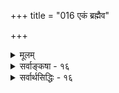 +++
title = "016 एकं ब्रह्मैव"

+++
<details><summary>मूलम्</summary>

एकं ब्रह्मैव नित्यं तदितरदखिलं तत्र जन्मादिभागित्याम्नातं तेन जीवोऽप्यचिदिव जनिमानित्यनध्येतृचोद्यम् ।  
तन्नित्यत्वं हि साङ्गश्रुतिशतपठितं सृष्टिवादः पुनः स्यात् देहादिद्वारतोऽस्येत्यवहितमनसामाविरस्त्यैकरस्यम् ॥ १६ ॥
</details>

<details><summary>सर्वाङ्कषा - १६</summary>

T 

प्राचीनपरिणामाद्वैत्येकदेशिनः ब्रह्मदत्तस्य (स.सि) पक्षमनूद्य निराकरोति - एकमित्यादिना । ब्रह्म एकमेव नित्यम्, **तदितरत्** = तद्भिन्नम् **अखिलम्** = चेतनाचेतनादिकं सर्वम् **तत्र** = तस्मिन् ब्रह्मण्येव **जन्मादिभाक्** =जन्मस्थितिलयभाक् भवति । इति **आम्नातम्** = श्रुत्यैवाभिहितम् । ‘यतो वा इमानि भूतानि जायन्ते, येन जातानि जीवन्ति, यत्प्रयन्त्यभिसंविशन्ति' इति । अचिन्मिश्रितानि चेतनानि भूतशब्देनाभिधाय, तेषां ब्रह्मणस्सकाशादुत्पत्त्यादिरभिधीयते । **तेन** = एवं श्रुत्यैवाभिधानेन **जीवोऽपि** = चेतनोऽपि **अचिदिव** = अचित्पदार्थवदेव **जनिमान्** = उत्पत्तिमानेव, न तु नित्यः । एतेन 'प्रजापतिः प्रजा असृजत' (य. सं. 3-1- 2) 'जीवान् व्यससर्ज' (महा. 1-1 ) इत्यादिश्रुतयः स्वरसा भवन्ति । न चैवं कृतहानाकृताभ्यागमप्रसङ्गः; संसारस्यानादित्वेन, बीजाङ्कुरवत् कर्मप्रवाहस्याप्यनादित्वेन परिहारात् । आसृष्टेराप्रलयमेकस्यैवावस्थानात् सुखादिव्यवस्थोपपत्तिः । प्रथमप्रवृत्तिस्तु प्रकृत्यैव भवति, पश्वादीनामिव । न हि पश्वादयो बुद्धिपूर्वकं प्रवर्तन्ते । 'पुरुषे त्वेवाविस्तराम्' इत्यादिश्रुतिर्द्रष्टव्या ॥ 

तदेतद्दूषयतिइत्यनध्येतृचोद्यमिति । वेदैकदेशदर्शनजन्योऽयं वादः । न हि स्वाध्यायविधिरेकदेशाध्ययनं विधत्ते । संपूर्णसाङ्गवेदाध्ययने, नैवमुच्येतेत्याशयः । तदेतदाह - तन्नित्यत्वमित्यादि । **हि** = 

[[189]] 

 

यस्मात्, प्रसिद्धिसूचको वा 'हिः' । **तन्नित्यत्वम्** = चेतनानां नित्यत्वम् साङ्गश्रुतिशतपठितम् - अङ्गशब्देन स्मृतीतिहासपुराणादीनि ग्राह्याणि । 'न जायते म्रियते वा' 'नित्यो नित्यानाम्' इत्यादयः श्रुतयः । 'अजो नित्यः शाश्वतोऽयम्' इत्यादयः स्मृतयः । उत्पत्तिरपि श्रुत्यैवाभिधीयते । कथं तस्य परित्यागः ? इत्यत्र - **अस्य** = जीवस्य सृष्टिवादः **पुनः** = सृष्टिवादस्तु **देहादिद्वारतः** = जीवानां देहस्यानित्यत्वेन, देहस्य सृष्ट्या, जीवस्यापि सृष्टिः औपचारिकी । आदिपदेन संस्कारविशेषः, ज्ञानविकासश्च गृह्येते । उपनयनसंस्कारेण द्विजशब्दव्यवहारविषयो भवति जीवः । एवं ज्ञानवैशद्येनापि तस्य तृतीय (ज्ञान) जन्मव्यवहारोऽपि भवति । अतः जीवाः नित्या एव । अत्र 'अण्ड - कीटभ्रमर' न्यायो ग्राह्यः । प्रथममण्डः, ततः कीटः ततो भ्रमरश्च भवति ॥ 

ननु जीवानामुत्पत्तिरपि श्रुतिसिद्धैव । अतः एतदेव मुख्यमङ्गीक्रियताम् । नित्यत्वश्रुतिः, 'वायुश्चान्तरिक्षं चैतदमृतम्' इति वायोर्नित्यत्वप्रतिपादकश्रुतिवत्, चिरकालस्थायित्वापेक्षया गौणी भवतु । न च कृतहानाकृताभ्यागमप्रसङ्गः; कर्मसिद्धान्ते अव्यवस्थाया दर्शनेन, अनवस्थायाश्चानिवार्यत्वेन च जीवनित्यत्वाङ्गीकारेऽपि दोषोऽपरिहार्य एव । दृश्यते किल साधवोऽपि बहवः बहुधा किश्यन्ति; महापातकिनोऽपि बहवः अत्यन्तसुखिनो दृश्यन्ते । अतः कर्मसिद्धान्तोऽप्यविचारितरमणीयः । एवं जीवनित्यत्वाङ्गीकारमात्रेण दोषपरिहारादर्शनात् सन्तु जीवा अनित्याः । कर्मणामतिविचित्रत्वेन, अतिगहनत्वादनन्तत्वाच्चास्माभिरनवगमेऽपि व्यवस्था वर्तेतैवेति चेत्, एवमेवास्मदनवगतनीत्यैव, नूतनजीवानामुत्पत्त्या वा संसारव्यवस्था भवतु, मास्तु नाम जीवनित्यत्वम् । नच पक्षद्वयस्यापि श्रुतिसिद्धत्वे, अनित्यत्वपक्ष एवाश्रयणीय इति कथं निर्णय इति वाच्यम्; नित्यत्वमेवाश्रयणीयमिति वा कथं निर्णयः ? प्रत्युत एकविज्ञानेन सर्वविज्ञानप्रतिज्ञानभक्तानां भवतां वेदान्तिनाम् जीवानित्यत्वपक्ष एवास्ति विनिगमकमित्यत्राह - इत्यवहितमनसाम् इत्यादि । **इति** = उक्तक्रमानुसरणेनैव ऐकरस्यम् विरुद्धयोः श्रुत्योः **एकरसता** = एकाभिप्रायकता **अवहितमनसाम्** = सावधानचित्तानाम् पूर्वग्रहग्राहागृहीतानाम् **आविरस्ति** = स्वयमेव स्फुरेत् ॥ 

अयं भावः - आत्मनः नित्यत्वे युक्तयः समनन्तरश्लोके प्रतिपाद्यन्ते । श्रुतिः किमभिप्रेत्यैवं वक्तीत्येतदेवात्र विचार्यम् । जीवस्योत्पत्तिप्रतिपादिकास्तु श्रुतयः अतिविरलाः 'प्रजापतिः प्रजा असृजत ' 'तोयेन जीवान् व्यससर्ज भूम्याम्' इत्याद्याः । इदं द्वयमपि न सृष्टिप्रकरणस्थम् । एतदपेक्षया उत्पत्तिनिषेधिन्यो बह्वयः 'न जायते म्रियते' ‘अविनाशी वा अरेऽयमात्मा' 'न हन्यते हन्यमाने शरीरे' 'वेदाविनाशिनम्' इत्याद्याः । साक्षादेव नित्यत्ववादिन्यः - 'नित्यो नित्यानाम् ' 'नित्यः शाश्वतोऽयम्' इत्याद्याः । ' प्रजा' शब्दे, प्रकर्षेण जायन्त इति प्रजा इति खलु व्युत्पत्तिः । तेन प्रतिक्षणमुत्पत्तिप्रतिपादनात् तेन शब्देन जीवग्रहणं न युक्तम् । ‘तोयेन’ ‘भूम्याम्” इति पदद्वयेनैव सृष्टेः बहुकालानन्तरत्वं स्पष्टं प्रतीयते । अतस्तत्रोक्तमौपाधिकं भवितुमर्हति । अतश्चान्यथासिद्धैरेतादृशवाक्यैः न जीवात्मन उत्पत्तिः प्रतिपत्तुं शक्या । कृतहानाकृताभ्यागमप्रसङ्गश्च जागरूक एव । अतः अनित्यत्वप्रतिपादकानां च वाक्यानामन्यार्थत्वं स्पष्टम् । अतः आत्मनाम् नित्यत्वमेव श्रुतिस्वरससिद्धम् ॥ 

। 

 

[[190]] 

यच्चोक्तं कर्मसिद्धान्त अव्यवस्था दृश्यत इति, तत् कर्मसिद्धान्तस्यातिगहनत्वमावेदयति । एवं गहनत्वे तत्र क्रियमाणा आपादनादयस्तस्य गहनतामेव पोषयेयुः, अथवाऽऽक्षेप्तुरल्पप्रज्ञताम् । ईश्वरविषयेऽपि सन्त्येवैतादृशा आक्षेपाः । तावता नेश्वरवादो दण्डसर्पमारणवन्नाद्यापि नाशितः । एतदेवालं एतादृशविषयाणां चिरञ्जीवित्वे । अधिकं तु तत्तत्समये ॥ 

ननु 'विज्ञानघन एव एतेभ्यो भूतेभ्यस्समुत्थाय तान्येवानुविनश्यति' (बृ. 4-2-12 ) इति विज्ञानात्मनो जीवस्योत्पत्तिर्नाशश्च कण्ठत एवोच्यते । न चेदं पूर्वपक्षवर्णनपरम्; उत्तरत्र निराकरणादर्शनात् । प्रत्युत तद्वाक्यं श्रुत्वा 'अत्रैव मा भगवानमूमुहत्' इति पृष्टवत्यै मैत्रेय्यै 'न वा अरे अहं मोहं ब्रवीमि, अलं वा अरे इदं विज्ञानाय ' इति याज्ञवल्क्येन दृढीक्रियते विज्ञानात्मनो नाशः उत्पत्तिश्च । विज्ञानात्मा तु जीव इति संप्रतिपन्नमेवेति, चेत् — जीव एव विज्ञानात्मा इति न, भूतात्मापि विज्ञानात्मैव । यतो ज्ञानात्मन एवैते विकासरूपा भूतात्मादयः । निरूपितं चैतत्पूर्वमेव (श्लो. 2 ) । कोयं भूतात्मा ? देवयोनिजविशेषो वा, यः 'भूतोऽमी देवयोनयः' इत्यादावुच्यते ? न भेतव्यम् । नात्र स उक्तः । किन्तु 'एतेभ्यो भूतेभ्यः समुत्थाय' इत्युक्तः देहात्मैव भूतात्मा चार्वाकमतसंमतः । चार्वाकमतं खलु खण्ड्यते वैदिकैरिति चेत्, देह एव आत्मेति तु खण्ड्यते, न तु देहे अभिव्यक्तः आनखेभ्यः आलोमभ्यश्च पूर्णः प्रतीयमान आत्मा । किं न दृष्टं महात्मनामादिमस्य मनोर्वचनम् ? ' योऽस्यात्मनः कारयिता क्षेत्रज्ञं तं प्रचक्षते । यः करोति तु कर्माणि भूतात्मानं विदुर्बुधाः । जीवसंज्ञो ऽन्तरात्मान्यः ॥' (म.स्मृ. 12-12 ) इति भूतात्मानं जीवात्मानं च प्रत्येकं वदतीदं वचनम् । अयं तु भूतात्मा तदा तदाभिव्यज्यते, लीयते च । एतमधिकृत्यैवोक्तम् ' न प्रेत्य संज्ञास्तीति' इत्यपि । अतः जीवात्मा नित्यः श्रुतिसंमतः ॥ 

1 

T 

ननु कोऽयं जीवसंज्ञोऽन्तरात्मा ? महानयं प्रश्नः; उत्तरं तु न सुलभम् । यतोऽमुमधिकृत्यैवाद्यापि विवदन्त एव मनीषिणोऽपि । अमुमेवाभिप्रेत्य 'श्रुत्वाप्येनं वेद न चैव कश्चित्' इत्याहुर्महामनीषिणः । आत्मा नाम कश्चनाखण्डः पदार्थ एव नास्तीति नैरात्म्यवादिनो बौद्धाः । तेष्वपि, सर्वव्यवहारहेतुः जगन्मूलभूतः कश्चन धातुः अनिर्वचनीय एवेति माध्यमिकाः । स एव विज्ञानाख्यः क्षणिकः धातुः रूपविज्ञानवेदनासंज्ञासंस्कारात्मकसङ्घातभावमापन्नः आत्मेतीतरैः योगाचारादिभिः व्यवह्रियते । अतश्च स्कन्धपञ्चकात्मको जीव इतीतरे बौद्धाः । बोधात्मको जीवः संकोचविकासवांश्चेति जैनाः । चैतन्यस्वरूपः, अहंकाररूपान्तःकरणवशात् ‘अहम्’ इत्यभिमानविषयः अकर्ता, भोक्ता, पुरुषपदवाच्यः आत्मेति सांख्याः, योगाश्च । चैतन्याश्रयः, कर्ता, भोक्ता, अहमर्थश्चात्मेति नैयायिकाः । अहमर्थातिरिक्तः निर्धर्मकः, कर्तृत्वादिरहितः, नित्यशुद्धबुद्धमुक्तस्वभाव आत्मेति ब्रह्मविवर्तवादिनः । स्वतः अपरिच्छिन्नोऽपि जीवः आणवकार्मणमायेयमलवाच्येन पाशेन मायापर्यायेण बद्धः अणुः, कर्मपरवशः केशाननुभवति । आणवमलम् अणुत्वापादकम्, कार्मणमलं कर्मवश्यत्वापादकम्, मायेयमलं किञ्चिद्ज्ञत्वापादकम् । मलत्रयनिवृत्तौ अणुत्वकर्मवश्यत्वकिञ्चिदज्ञत्वानां निवृत्त्या स्वातन्त्र्यविभुत्वसर्वज्ञत्वानामाविर्भावेन पतिपदवाच्येन शिवेन समो भवति जीवः । अतश्च पशुत्वनिवृत्तिपूर्वकशिवत्वप्राप्तिरेव मुक्तिरिति पाशुपताः ॥ आत्मातिसूक्ष्मत्वादणुः ज्ञानस्वरूपः ज्ञानाद्या- 

87. 

[[191]] 

[जीवानामनित्यत्वेऽनुपपत्तयः ] 

स्थैर्यं चेन्नाभ्युपेतं भवभृति न भवेदैहिकार्थप्रवृत्तिः 

देहान्तत्वे तु धर्म्ये पथि निरुपधिका विश्ववृतिर्न सिध्येत् । आकल्पस्थायिपक्षे कृतमफलतया मुक्तिमार्गोपदेशैः 

आमोक्षस्थायितायां श्रुतिरनभिमुखी पूरुषार्थे चतुर्थे ॥17॥ 

 

श्रयोऽहमर्थश्चेति सविशेषाद्वैतवादिनः सिद्धान्तिनः । एवं बहुधा विकल्पसहो दुरूह एव स इत्येव वस्तुतत्त्वम् । अथापि साधनोपयोगि यावद् ज्ञातुं शक्यम्, तावदेव पर्याप्तमिति ब्रह्मसूत्रेषु स निरूपितः ॥ यद्यपि 'अह' मर्थ एवात्मा, तस्यानहमर्थत्वे सर्वैहिकामुष्मिकव्यवहारविलयप्रसङ्गस्योक्तत्वात् । अथापि इदानीं शुद्धः अहंबुद्धौ न भासते । किन्तु भूतसूक्ष्मपदवाच्यसूक्ष्माचिन्मिश्र एव सः अहंबुद्धावद्य सर्वेषां विषयः । एतद्दृष्ट्यैव स्कन्धपञ्चकात्मको जीव इति वादोऽपि प्रवृत्तः । परन्तु ' अहम्' इति प्रत्यक्त्वानुभवस्य विषयस्तु शुद्धो जीव एव, स तु अद्याचिन्मिश्रोऽपि योगिनां परिशुद्धं तत्स्वरूपं तुरीयावस्थायां भासते । मुक्त्यवस्थायां तु अचिद्वियुक्तमेव तस्य स्वरूपम् 'अहं' प्रतीतिविषयस्सदा भवेत् । प्रत्यक्त्वस्यैवाहंत्वरूपत्वात् तस्य कदाप्यनपायात् । परमात्मनोऽपि ' हन्ताऽहम्' इति अहमित्येवानुभवः । अतः अहमर्थ एवात्मा । स च ज्ञानस्वरूपः ज्ञानाद्याश्रयश्च । अत एव स्वयंप्रकाशः । अतिसूक्ष्मदुरूहपरिमाणः, परमात्मनः शरीरभूतः, ज्ञानाश्रयः जीव इति सिद्धान्तः । तत्त्वस्यैवंत्वेऽपि यावन्मुक्ति सूक्ष्माचित्संबन्धस्यावर्जनीयतया तद्विशिष्टवेषेणोत्पत्तिरेव स्वरसेति चेत्, इष्टापत्तिः, औपाधिकोत्पत्तेरदोषत्वात् । ब्रह्मदत्तेन तु विपरीतमुच्यत इति तदुक्तं न प्रामाणिकमिति तत्रैव ( श्लो. 16) प्रदर्शितम् ॥ १६ ॥
</details>


<details><summary>सर्वार्थसिद्धिः - १६</summary>

एकं ब्रह्मैव नित्यं तदितरदखिलं तत्र जन्मादिभागि-  
त्याम्नातं तेन जीवोऽप्यचिदिव जनिमानित्यनध्येतृचोद्यम् ।  
तन्नित्यत्वं हि साङ्गश्रुतिशतपठितं सृष्टिवादः पुनः स्यात्  
देहादिद्वारतोऽस्येत्यवहितमनसामाविरस्त्यैकरस्यम् ॥ १६ ॥  
  
ब्रह्मदत्तादिभिरुक्तं जीवानां स्वरूपतस्सृष्टिसंहृतिविषयत्वमनूद्य दूषयति - एकमिति ॥ जनिमानिति लयोपलक्षणम् । अनध्येतृचोद्यम् - कतिपयाध्येतुस्तात्पर्यानभिज्ञस्य वा चोद्यम् । साङ्गशब्दः सोपबृंहणपरः, 'अजो नित्यः शाश्वतोऽयं पुराणः', 'प्रकृतिं पुरुषं चैव' इत्यादिश्रुतिस्मृतिशतमिह भाव्यम् । सृष्टिवादः - 'तोयेन जीवान्व्यससर्ज' इत्यादिः । 'पुरुषश्चाप्युभावेतौ लीयेते परमात्मनि' इत्यादिलयवाद उपलक्ष्यते । ब्राह्मणो जायते, क्षत्रियो जायते इत्यद्यतनजन्मादौ दृष्टम् । तद्वत् प्राकृतिकनैमित्तिकसृष्ट्यादावप्यचिदुपष्टम्भेन निर्वाह इहादिशब्दग्राह्यः । अवहितमनसां -श्रुतितात्पर्यैकाग्रमनसामित्यर्थः ॥ १६ ॥ इति जीवनित्यत्वम् ॥
</details>
